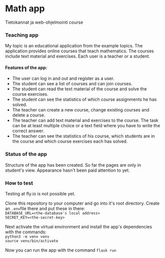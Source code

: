 # Math app
Tietokannat ja web-ohjelmointi course

### Teaching app
My topic is an educational application from the example topics. The application provides online courses that teach mathematics. The courses include text material and exercises. Each user is a teacher or a student.

#### Features of the app:
- The user can log in and out and register as a user.
- The student can see a list of courses and can join courses.
- The student can read the text material of the course and solve the course exercises.
- The student can see the statistics of which course assignments he has solved.
- The teacher can create a new course, change existing courses and delete a course.
- The teacher can add text material and exercises to the course. The task can be at least multiple choice or a text field where you have to write the correct answer.
- The teacher can see the statistics of his course, which students are in the course and which course exercises each has solved.

### Status of the app
Structure of the app has been created. So far the pages are only in student's view. Appearance hasn't been paid attention to yet.

### How to test
Testing at fly.io is not possible yet.  

Clone this repository to your computer and go into it's root directory. Create an ```.env```file there and put these in there:  
```DATABASE_URL=<the-database's local address>```  
```SECRET_KEY=<the-secret-key>```  

Next activate the virtual environment and install the app's dependencies with the commands:  
```python3 -m venv venv```  
```source venv/bin/activate```  

Now you can run the app with the command ```flask run```




